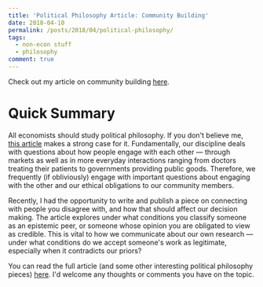 ```yaml
---
title: 'Political Philosophy Article: Community Building'
date: 2018-04-10
permalink: /posts/2018/04/political-philosophy/
tags:
  - non-econ stuff
  - philosophy
comment: true
---
```


Check out my article on community building [here](http://politikos.byu.edu/SigmaMag/2018.pdf#page=86). 

Quick Summary
=====

All economists should study political philosophy. If you don't believe me, [this article](https://pubs.aeaweb.org/doi/pdfplus/10.1257/jep.27.4.121) makes a strong case for it. Fundamentally, our discipline deals with questions about how people engage with each other &mdash; through markets as well as in more everyday interactions ranging from doctors treating their patients to governments providing public goods. Therefore, we frequently (if obliviously) engage with important questions about engaging with the other and our ethical obligations to our community members. 

Recently, I had the opportunity to write and publish a piece on connecting with people you disagree with, and how that should affect our decision making. The article explores under what conditions you classify someone as an epistemic peer, or someone whose opinion you are obligated to view as credible. This is vital to how we communicate about our own research &mdash; under what conditions do we accept someone's work as legitimate, especially when it contradicts our priors?  

You can read the full article (and some other interesting political philosophy pieces) [here](http://politikos.byu.edu/SigmaMag/2018.pdf#page=86). I'd welcome any thoughts or comments you have on the topic. 
